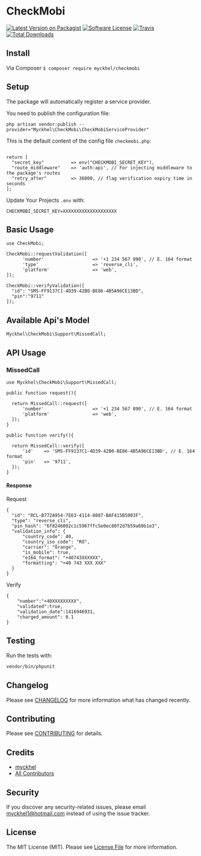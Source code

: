 # CheckMobi

[![Latest Version on Packagist](https://img.shields.io/packagist/v/myckhel/checkmobi.svg?style=flat-square)](https://packagist.org/packages/myckhel/checkmobi)
[![Software License](https://img.shields.io/badge/license-MIT-brightgreen.svg?style=flat-square)](LICENSE.md)
[![Travis](https://img.shields.io/travis/myckhel/check-mobi.svg?style=flat-square)]()
[![Total Downloads](https://img.shields.io/packagist/dt/myckhel/check-mobi.svg?style=flat-square)](https://packagist.org/packages/myckhel/check-mobi)

## Install
Via Composer
`$ composer require myckhel/checkmobi`

## Setup
The package will automatically register a service provider.

You need to publish the configuration file:

```php artisan vendor:publish --provider="Myckhel\CheckMobi\CheckMobiServiceProvider"```

This is the default content of the config file ```checkmobi.php```:

```<?php

return [
  "secret_key"          => env("CHECKMOBI_SECRET_KEY"),
  "route_middleware"    => 'auth:api', // For injecting middleware to the package's routes
  "retry_after"         => 36000, // flag verification expiry time in seconds
];
```
Update Your Projects `.env` with:
```
CHECKMOBI_SECRET_KEY=XXXXXXXXXXXXXXXXXXXX
```

## Basic Usage
```
use CheckMobi;

CheckMobi::requestValidation([
      'number'                  => '+1 234 567 890', // E. 164 format
      'type'                    => 'reverse_cli',
      'platform'                => 'web',
]);

CheckMobi::verifyValidation([
  "id": "SMS-FF9137C1-4D39-42B0-BE86-4B5A96CE13BD", 
  "pin":"9711"
]);
```

## Available Api's Model
```
Myckhel\CheckMobi\Support\MissedCall;
```

## API Usage

### MissedCall

```
use Myckhel\CheckMobi\Support\MissedCall;

public function request(){

  return MissedCall::request([
      'number'                  => '+1 234 567 890', // E. 164 format
      'platform'                => 'web',
  ]);
}

public function verify(){

  return MissedCall::verify([
      'id'    => 'SMS-FF9137C1-4D39-42B0-BE86-4B5A96CE13BD', // E. 164 format
      'pin'   => '9711',
  ]);
}
```
#### Response
Request
```
{
  "id": "RCL-B772A954-7E63-4114-8087-BAF415B5003F",
  "type": "reverse_cli",
  "pin_hash": "6f8246002c1c5967ffc5e0ec80f2d7b59a60b1e3",
  "validation_info": {
      "country_code": 40,
      "country_iso_code": "RO",
      "carrier": "Orange",
      "is_mobile": true,
      "e164_format": "+40743XXXXXX",
      "formatting": "+40 743 XXX XXX"
  }
}
```
Verify
```
{
    "number":"+40XXXXXXXXX",
    "validated":true,
    "validation_date":1416946931,
    "charged_amount": 0.1
}
```

## Testing
Run the tests with:

``` bash
vendor/bin/phpunit
```

## Changelog
Please see [CHANGELOG](CHANGELOG.md) for more information what has changed recently.

## Contributing
Please see [CONTRIBUTING](CONTRIBUTING.md) for details.

## Credits

- [myckhel](https://github.com/myckhel)
- [All Contributors](https://github.com/myckhel/check-mobi/contributors)

## Security
If you discover any security-related issues, please email myckhel1@hotmail.com instead of using the issue tracker.

## License
The MIT License (MIT). Please see [License File](/LICENSE.md) for more information.
